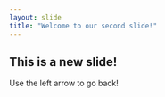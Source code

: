 ```yaml
---
layout: slide
title: "Welcome to our second slide!"
---
```

## This is a new slide!
Use the left arrow to go back!
